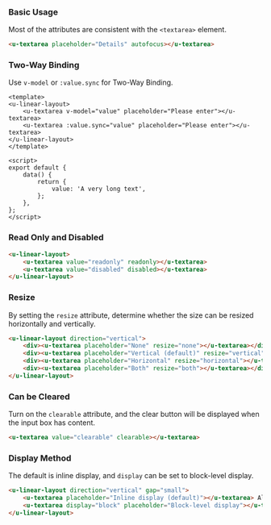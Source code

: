 ### Basic Usage

Most of the attributes are consistent with the `<textarea>` element.

``` html
<u-textarea placeholder="Details" autofocus></u-textarea>
```

### Two-Way Binding

Use `v-model` or `:value.sync` for Two-Way Binding.

```vue
<template>
<u-linear-layout>
    <u-textarea v-model="value" placeholder="Please enter"></u-textarea>
    <u-textarea :value.sync="value" placeholder="Please enter"></u-textarea>
</u-linear-layout>
</template>

<script>
export default {
    data() {
        return {
            value: 'A very long text',
        };
    },
};
</script>
```

### Read Only and Disabled

``` html
<u-linear-layout>
    <u-textarea value="readonly" readonly></u-textarea>
    <u-textarea value="disabled" disabled></u-textarea>
</u-linear-layout>
```

### Resize

By setting the `resize` attribute, determine whether the size can be resized horizontally and vertically.

``` html
<u-linear-layout direction="vertical">
    <div><u-textarea placeholder="None" resize="none"></u-textarea></div>
    <div><u-textarea placeholder="Vertical (default)" resize="vertical"></u-textarea></div>
    <div><u-textarea placeholder="Horizontal" resize="horizontal"></u-textarea></div>
    <div><u-textarea placeholder="Both" resize="both"></u-textarea></div>
</u-linear-layout>
```

### Can be Cleared

Turn on the `clearable` attribute, and the clear button will be displayed when the input box has content.

``` html
<u-textarea value="clearable" clearable></u-textarea>
```

### Display Method

The default is inline display, and `display` can be set to block-level display.

``` html
<u-linear-layout direction="vertical" gap="small">
    <u-textarea placeholder="Inline display (default)"></u-textarea> Align to Text
    <u-textarea display="block" placeholder="Block-level display"></u-textarea>
</u-linear-layout>
```
